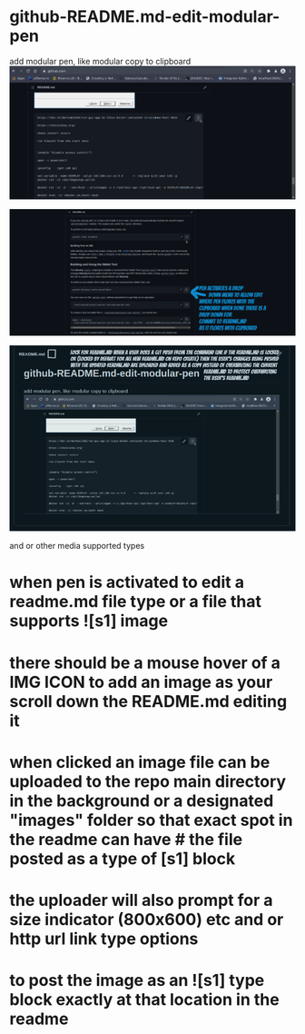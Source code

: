 # github-README.md-edit-modular-pen
add modular pen, like modular copy to clipboard
![s1](https://raw.githubusercontent.com/c4pt000/github-README.md-edit-modular-pen/main/make-pen-modular-github.png)

![s1](https://raw.githubusercontent.com/c4pt000/github-README.md-edit-modular-pen/main/edit-modular.png)


![s1](https://raw.githubusercontent.com/c4pt000/github-README.md-edit-modular-pen/main/readme-is-locked-with-web.png)

and or other media supported types
# when pen is activated to edit a readme.md file type or a file that supports ![s1] image
# there should be a mouse hover of a IMG ICON to add an image as your scroll down the README.md editing it
# when clicked an image file can be uploaded to the repo main directory in the background or a designated "images" folder so that exact spot in the readme can have # the file posted as a type of [s1] block 

# the uploader will also prompt for a size indicator (800x600) etc and or http url link type options
 
# to post the image as an ![s1] type block exactly at that location in the readme
